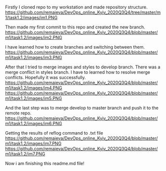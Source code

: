 Firstly I cloned repo to my workstation and made repository structure.
https://github.com/remaieva/DevOps_online_Kyiv_2020Q3Q4/tree/master/m1/task1.2/images/im1.PNG

Then made my first commit to this repo and created the new branch.
https://github.com/remaieva/DevOps_online_Kyiv_2020Q3Q4/blob/master/m1/task1.2/images/im2.PNG

I have learned how to create branches and switching between them.
https://github.com/remaieva/DevOps_online_Kyiv_2020Q3Q4/blob/master/m1/task1.2/images/im3.PNG

After that I tried to merge images and styles to develop branch.
There was a merge conflict in styles branch. I have to learned how to resolve merge conflicts.
Hopefully it was successfully.
https://github.com/remaieva/DevOps_online_Kyiv_2020Q3Q4/blob/master/m1/task1.2/images/im4.PNG
https://github.com/remaieva/DevOps_online_Kyiv_2020Q3Q4/blob/master/m1/task1.2/images/im5.PNG

And the last step was to merge develop to master branch and push it to the remote repo.
https://github.com/remaieva/DevOps_online_Kyiv_2020Q3Q4/blob/master/m1/task1.2/images/im6.PNG

Getting the results of reflog command to .txt file
https://github.com/remaieva/DevOps_online_Kyiv_2020Q3Q4/blob/master/m1/task1.2/images/im7.PNG
https://github.com/remaieva/DevOps_online_Kyiv_2020Q3Q4/blob/master/m1/task1.2/im7.PNG

Now i am finishing this readme.md file!
